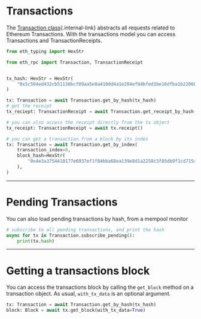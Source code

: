 # Transactions

The [Transaction class](/api/transaction/){.internal-link} abstracts all requests related to Ethereum Transactions.  With the transactions model you can access Transactions and TransactionReceipts.

```python
from eth_typing import HexStr

from eth_rpc import Transaction, TransactionReceipt


tx_hash: HexStr = HexStr(
    "0x5c504ed432cb51138bcf09aa5e8a410dd4a1e204ef84bfed1be16dfba1b22060"
)

tx: Transaction = await Transaction.get_by_hash(tx_hash)
# get the receipt
tx_reciept: TransactionReceipt = await Transaction.get_receipt_by_hash(tx.hash)

# you can also access the receipt directly from the tx object
tx_receipt: TransactionReceipt = await tx.receipt()

# you can get a transaction from a block by its index
tx: Transaction = await Transaction.get_by_index(
    transaction_index=0,
    block_hash=HexStr(
        "0x4e3a3754410177e6937ef1f84bba68ea139e8d1a2258c5f85db9f1cd715a1bdd",
    ),
)
```

---

# Pending Transactions

You can also load pending transactions by hash, from a mempool monitor

```python
# subscribe to all pending transactions, and print the hash
async for tx in Transaction.subscribe_pending():
    print(tx.hash)
```

---

# Getting a transactions block

You can access the transactions block by calling the `get_block` method on a transaction object.  As usual, `with_tx_data` is an optional argument.

```python
tx: Transaction = await Transaction.get_by_hash(tx_hash)
block: Block = await tx.get_block(with_tx_data=True)
```
